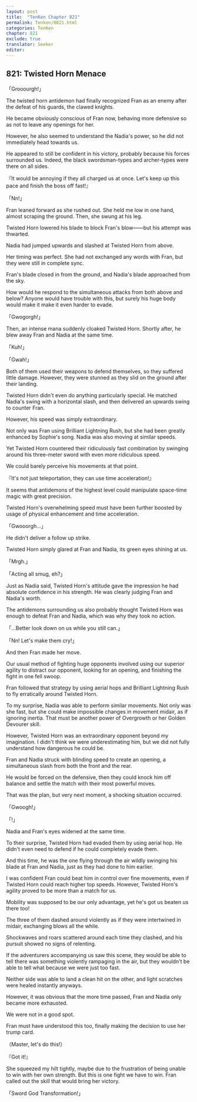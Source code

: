 ```yaml
---
layout: post
title:  "TenKen Chapter 821"
permalink: Tenken/0821.html
categories: TenKen
chapter: 821
exclude: true
translator: Seeker
editor: 
---
```

<h2>821: Twisted Horn Menace</h2>

「Grooourgh!」

The twisted horn antidemon had finally recognized Fran as an enemy after the defeat of his guards, the clawed knights.

He became obviously conscious of Fran now, behaving more defensive so as not to leave any openings for her.

However, he also seemed to understand the Nadia's power, so he did not immediately head towards us.

He appeared to still be confident in his victory, probably because his forces surrounded us. Indeed, the black swordsman-types and archer-types were there on all sides.

『It would be annoying if they all charged us at once. Let's keep up this pace and finish the boss off fast!』

「Nn!」

Fran leaned forward as she rushed out. She held me low in one hand, almost scraping the ground. Then, she swung at his leg.

Twisted Horn lowered his blade to block Fran's blow――but his attempt was thwarted.

Nadia had jumped upwards and slashed at Twisted Horn from above.

Her timing was perfect. She had not exchanged any words with Fran, but they were still in complete sync.

Fran's blade closed in from the ground, and Nadia's blade approached from the sky.

How would he respond to the simultaneous attacks from both above and below? Anyone would have trouble with this, but surely his huge body would make it make it even harder to evade.

「Gwogorgh!」

Then, an intense mana suddenly cloaked Twisted Horn. Shortly after, he blew away Fran and Nadia at the same time.

「Kuh!」

「Gwah!」

Both of them used their weapons to defend themselves, so they suffered little damage. However, they were stunned as they slid on the ground after their landing.

Twisted Horn didn't even do anything particularly special. He matched Nadia's swing with a horizontal slash, and then delivered an upwards swing to counter Fran.

However, his speed was simply extraordinary.

Not only was Fran using Brilliant Lightning Rush, but she had been greatly enhanced by Sophie's song. Nadia was also moving at similar speeds.

Yet Twisted Horn countered their ridiculously fast combination by swinging around his three-meter sword with even more ridiculous speed.

We could barely perceive his movements at that point.

『It's not just teleportation, they can use time acceleration!』

It seems that antidemons of the highest level could manipulate space-time magic with great precision.

Twisted Horn's overwhelming speed must have been further boosted by usage of physical enhancement and time acceleration.

「Gwooorgh...」

He didn't deliver a follow up strike.

Twisted Horn simply glared at Fran and Nadia, its green eyes shining at us.

「Mrgh.」

「Acting all smug, eh?」

Just as Nadia said, Twisted Horn's attitude gave the impression he had absolute confidence in his strength. He was clearly judging Fran and Nadia's worth.

The antidemons surrounding us also probably thought Twisted Horn was enough to defeat Fran and Nadia, which was why they took no action.

「...Better look down on us while you still can.」

「Nn! Let's make them cry!」

And then Fran made her move.

Our usual method of fighting huge opponents involved using our superior agility to distract our opponent, looking for an opening, and finishing the fight in one fell swoop.

Fran followed that strategy by using aerial hops and Brilliant Lightning Rush to fly erratically around Twisted Horn.

To my surprise, Nadia was able to perform similar movements. Not only was she fast, but she could make impossible changes in movement midair, as if ignoring inertia. That must be another power of Overgrowth or her Golden Devourer skill.

However, Twisted Horn was an extraordinary opponent beyond my imagination. I didn't think we were underestimating him, but we did not fully understand how dangerous he could be.

Fran and Nadia struck with blinding speed to create an opening, a simultaneous slash from both the front and the rear.

He would be forced on the defensive, then they could knock him off balance and settle the match with their most powerful moves.

That was the plan, but very next moment, a shocking situation occurred.

「Gwoogh!」

「!」

Nadia and Fran's eyes widened at the same time.

To their surprise, Twisted Horn had evaded them by using aerial hop. He didn't even need to defend if he could completely evade them.

And this time, he was the one flying through the air wildly swinging his blade at Fran and Nadia, just as they had done to him earlier.

I was confident Fran could beat him in control over fine movements, even if Twisted Horn could reach higher top speeds. However, Twisted Horn's agility proved to be more than a match for us.

Mobility was supposed to be our only advantage, yet he's got us beaten us there too!

The three of them dashed around violently as if they were intertwined in midair, exchanging blows all the while.

Shockwaves and roars scattered around each time they clashed, and his pursuit showed no signs of relenting.

If the adventurers accompanying us saw this scene, they would be able to tell there was something violently rampaging in the air, but they wouldn't be able to tell what because we were just too fast.

Neither side was able to land a clean hit on the other, and light scratches were healed instantly anyways.

However, it was obvious that the more time passed, Fran and Nadia only became more exhausted.

We were not in a good spot.

Fran must have understood this too, finally making the decision to use her trump card.

（Master, let's do this!）

『Got it!』

She squeezed my hilt tightly, maybe due to the frustration of being unable to win with her own strength. But this is one fight we have to win. Fran called out the skill that would bring her victory.

「Sword God Transformation!」



